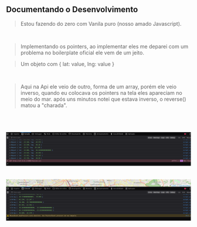 ## Documentando o Desenvolvimento

> Estou fazendo do zero com Vanila puro (nosso amado Javascript).

<br/>

> Implementando os pointers, ao implementar eles me deparei com um problema no boilerplate oficial ele vem de um jeito.

> Um objeto com { lat: value, lng: value }

<br/>

> Aqui na Api ele veio de outro, forma de um array, porém ele veio inverso, quando eu colocava os pointers na tela eles apareciam no meio do mar. após uns minutos notei que estava inverso, o reverse() matou a "charada".

<br/>
<br/>
<br/>

<img src="./img/testeOficial.png">

<br/>
<br/>
<br/>

<img src="./img/meuTeste2.png">


